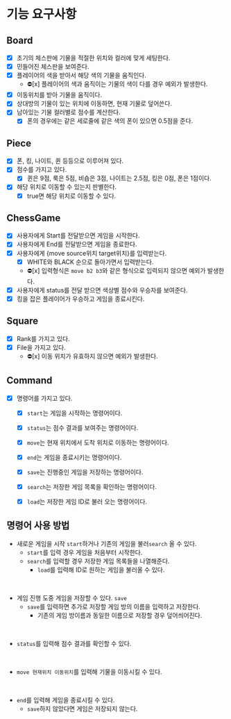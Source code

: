 # 기능 요구사항

## Board
- [x] 초기의 체스판에 기물을 적절한 위치와 컬러에 맞게 세팅한다.
- [x] 민들어진 체스판을 보여준다.
- [x] 플레이어의 색을 받아서 해당 색의 기물을 움직인다.
  - ⛔️️[x] 플레이어의 색과 움직이는 기물의 색이 다를 경우 예외가 발생한다.
- [x] 이동위치를 받아 기물을 움직이다.
- [x] 상대방의 기물이 있는 위치에 이동하면, 현재 기물로 덮어쓴다.
- [x] 남아있는 기물 컬러별로 점수를 계산한다.
  - [x] 폰의 경우에는 같은 세로줄에 같은 색의 폰이 있으면 0.5점을 준다.

## Piece
- [x] 폰, 킹, 나이트, 퀸 등등으로 이루어져 있다.
- [x] 점수를 가지고 있다.
  - [x] 퀸은 9점, 룩은 5점, 비숍은 3점, 나이트는 2.5점, 킹은 0점, 폰은 1점이다.
- [x] 해당 위치로 이동할 수 있는지 판별한다.
  - [x] true면 해당 위치로 이동할 수 있다.

## ChessGame
- [x] 사용자에게 Start를 전달받으면 게임을 시작한다.
- [x] 사용자에게 End를 전달받으면 게임을 종료한다.
- [x] 사용자에게 {move source위치 target위치}를 입력받는다. 
  - [x] WHITE와 BLACK 순으로 돌아가면서 입력받는다.
  - ⛔️️[x] 입력형식은 `move b2 b3`와 같은 형식으로 입력되지 않으면 예외가 발생한다.
- [x] 사용자에게 status를 전달 받으면 색상별 점수와 우승자를 보여준다.
- [x] 킹을 잡은 플레이어가 우승하고 게임을 종료시킨다.

## Square
- [x] Rank를 가지고 있다.
- [x] File을 가지고 있다.
  - ⛔️️[x] 이동 위치가 유효하지 않으면 예외가 발생한다.

## Command
- [x] 명령어를 가지고 있다.
  - [x] `start`는 게임을 시작하는 명령어이다.
  - [x] `status`는 점수 결과를 보여주는 명령어이다.
  - [x] `move`는 현재 위치에서 도착 위치로 이동하는 명령어이다.
  - [x] `end`는 게임을 종료시키는 명령어이다.
  - [x] `save`는 진행중인 게임을 저장하는 명령어이다.
  - [x] `search`는 저장한 게임 목록을 확인하는 명령어이다.
  - [x] `load`는 저장한 게임 ID로 불러 오는 명령어이다.


## 명령어 사용 방법
- 새로운 게임을 시작 `start`하거나 기존의 게임을 불러`search` 올 수 있다.
  - `start`를 입력 경우 게임을 처음부터 시작한다. 
  - `search`를 입력할 경우 저장한 게임 목록들을 나열해준다.
    - `load`를 입력해 ID로 원하는 게임을 불러올 수 있다.

<br>
  
- 게임 진행 도중 게임을 저장할 수 있다. `save`
  - `save`를 입력하면 추가로 저장할 게임 방의 이름을 입력하고 저장한다.
    - 기존의 게임 방이름과 동일한 이름으로 저장할 경우 덮어씌어진다.

<br>

- `status`를 입력해 점수 결과를 확인할 수 있다.

<br>

- `move 현재위치 이동위치`를 입력해 기물을 이동시킬 수 있다.

<br>

- `end`를 입력해 게임을 종료시킬 수 있다.
  - `save`하지 않았다면 게임은 저장되지 않는다.
